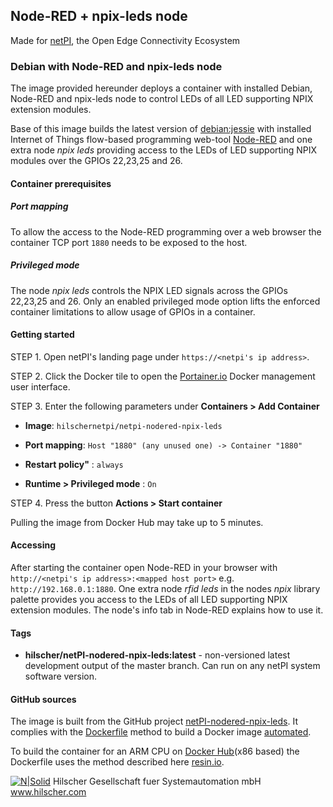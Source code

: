 ## Node-RED + npix-leds node

Made for [netPI](https://www.netiot.com/netpi/), the Open Edge Connectivity Ecosystem

### Debian with Node-RED and npix-leds node

The image provided hereunder deploys a container with installed Debian, Node-RED and npix-leds node to control LEDs of all LED supporting NPIX extension modules.

Base of this image builds the latest version of [debian:jessie](https://hub.docker.com/r/resin/armv7hf-debian/tags/) with installed Internet of Things flow-based programming web-tool [Node-RED](https://nodered.org/) and one extra node *npix leds* providing access to the LEDs of LED supporting NPIX modules over the GPIOs 22,23,25 and 26.

#### Container prerequisites

##### Port mapping

To allow the access to the Node-RED programming over a web browser the container TCP port `1880` needs to be exposed to the host.

##### Privileged mode

The node *npix leds* controls the NPIX LED signals across the GPIOs 22,23,25 and 26. Only an enabled privileged mode option lifts the enforced container limitations to allow usage of GPIOs in a container.

#### Getting started

STEP 1. Open netPI's landing page under `https://<netpi's ip address>`.

STEP 2. Click the Docker tile to open the [Portainer.io](http://portainer.io/) Docker management user interface.

STEP 3. Enter the following parameters under **Containers > Add Container**

* **Image**: `hilschernetpi/netpi-nodered-npix-leds`

* **Port mapping**: `Host "1880" (any unused one) -> Container "1880"` 

* **Restart policy"** : `always`

* **Runtime > Privileged mode** : `On`

STEP 4. Press the button **Actions > Start container**

Pulling the image from Docker Hub may take up to 5 minutes.

#### Accessing

After starting the container open Node-RED in your browser with `http://<netpi's ip address>:<mapped host port>` e.g. `http://192.168.0.1:1880`. One extra node *rfid leds* in the nodes *npix* library palette provides you access to the LEDs of all LED supporting NPIX extension modules. The node's info tab in Node-RED explains how to use it.

#### Tags

* **hilscher/netPI-nodered-npix-leds:latest** - non-versioned latest development output of the master branch. Can run on any netPI system software version.

#### GitHub sources
The image is built from the GitHub project [netPI-nodered-npix-leds](https://github.com/Hilscher/netPI-nodered-npix-leds). It complies with the [Dockerfile](https://docs.docker.com/engine/reference/builder/) method to build a Docker image [automated](https://docs.docker.com/docker-hub/builds/).

To build the container for an ARM CPU on [Docker Hub](https://hub.docker.com/)(x86 based) the Dockerfile uses the method described here [resin.io](https://resin.io/blog/building-arm-containers-on-any-x86-machine-even-dockerhub/).

[![N|Solid](http://www.hilscher.com/fileadmin/templates/doctima_2013/resources/Images/logo_hilscher.png)](http://www.hilscher.com)  Hilscher Gesellschaft fuer Systemautomation mbH  www.hilscher.com
